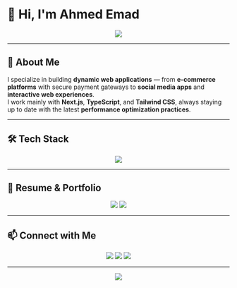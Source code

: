 # 👋 Hi, I'm Ahmed Emad  

<p align="center">
  <img src="https://readme-typing-svg.herokuapp.com?size=24&duration=4000&color=2F81F7&center=true&vCenter=true&width=500&lines=Front-End+Developer;React.js+%26+Next.js+Enthusiast;Always+Learning+New+Techs" />
</p>  

---

## 🚀 About Me  
I specialize in building **dynamic web applications** — from **e-commerce platforms** with secure payment gateways to **social media apps** and **interactive web experiences**.  
I work mainly with **Next.js**, **TypeScript**, and **Tailwind CSS**, always staying up to date with the latest **performance optimization practices**.  

---

## 🛠 Tech Stack  

<p align="center">
  <img src="https://skillicons.dev/icons?i=html,css,js,ts,react,next,tailwind,git,github,vscode" />
</p>

---

## 📄 Resume & Portfolio  

<p align="center">
  <a href="https://your-cv-link.com" target="_blank"><img src="https://img.shields.io/badge/-My%20Resume-2F81F7?style=for-the-badge&logo=readme&logoColor=white"/></a>
  <a href="https://ahmedemad26.github.io/portfolio/" target="_blank"><img src="https://img.shields.io/badge/-My%20Portfolio-ff9800?style=for-the-badge&logo=react&logoColor=white"/></a>
</p>

---

## 📫 Connect with Me  

<p align="center">
  <a href="mailto:ahmeedemadmohamed@gmail.com"><img src="https://img.shields.io/badge/-Email-red?style=for-the-badge&logo=gmail&logoColor=white"/></a>
  <a href="https://github.com/ahmedemad26"><img src="https://img.shields.io/badge/-GitHub-181717?style=for-the-badge&logo=github&logoColor=white"/></a>
  <a href="https://www.linkedin.com/in/ahmedemad50/"><img src="https://img.shields.io/badge/-LinkedIn-blue?style=for-the-badge&logo=linkedin&logoColor=white"/></a>
</p>  

---

<p align="center">
  <img src="https://komarev.com/ghpvc/?username=ahmedemad26&label=Profile+Views&color=2F81F7&style=for-the-badge" />
</p>